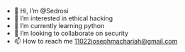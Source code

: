 - 👋 Hi, I’m @Sedrosi
- 👀 I’m interested in ethical hacking 
- 🌱 I’m currently learning python 
- 💞️ I’m looking to collaborate on security
- 📫 How to reach me 11022josephmachariah@gmail.com

<!---
Sedrosi/Sedrosi is a ✨ special ✨ repository because its `README.md` (this file) appears on your GitHub profile.
You can click the Preview link to take a look at your changes.
--->
